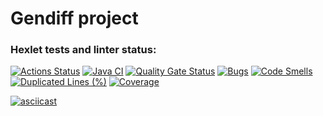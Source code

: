 # Gendiff project

### Hexlet tests and linter status:
[![Actions Status](https://github.com/qusilon/java-project-71/actions/workflows/hexlet-check.yml/badge.svg)](https://github.com/qusilon/java-project-71/actions)
[![Java CI](https://github.com/qusilon/java-project-71/actions/workflows/main.yml/badge.svg)](https://github.com/qusilon/java-project-71/actions/workflows/main.yml)
[![Quality Gate Status](https://sonarcloud.io/api/project_badges/measure?project=qusilon_java-project-71&metric=alert_status)](https://sonarcloud.io/summary/new_code?id=qusilon_java-project-71)
[![Bugs](https://sonarcloud.io/api/project_badges/measure?project=qusilon_java-project-71&metric=bugs)](https://sonarcloud.io/summary/new_code?id=qusilon_java-project-71)
[![Code Smells](https://sonarcloud.io/api/project_badges/measure?project=qusilon_java-project-71&metric=code_smells)](https://sonarcloud.io/summary/new_code?id=qusilon_java-project-71)
[![Duplicated Lines (%)](https://sonarcloud.io/api/project_badges/measure?project=qusilon_java-project-71&metric=duplicated_lines_density)](https://sonarcloud.io/summary/new_code?id=qusilon_java-project-71)
[![Coverage](https://sonarcloud.io/api/project_badges/measure?project=qusilon_java-project-71&metric=coverage)](https://sonarcloud.io/summary/new_code?id=qusilon_java-project-71)

[![asciicast](https://asciinema.org/a/712829.svg)](https://asciinema.org/a/712829)

